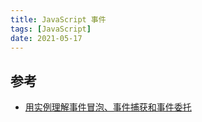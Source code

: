 ```yaml
---
title: JavaScript 事件
tags: [JavaScript]
date: 2021-05-17
---
```


## 参考

- [用实例理解事件冒泡、事件捕获和事件委托](https://mp.weixin.qq.com/s?src=11&timestamp=1620977954&ver=3067&signature=*QOGkrpNLZTFOmrLzdJMnmuTzLcFhGVdaNhPxn9TyGhlw-Qq0AZvPXZzmlrD72i1aG8-p0iqaJuUQ3DKTTCnfRewJgNITab60SO5XSZKrGpxFZxHpqqsOUXlw9NC5QMb&new=1)